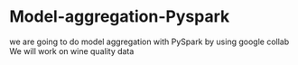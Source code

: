# Model-aggregation-Pyspark

we are going to do model aggregation with PySpark by using google collab
We will work on wine quality data
